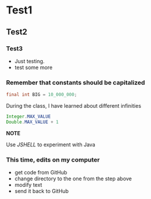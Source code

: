 # Test1
## Test2
### Test3 
* Just testing.
* test some more

### Remember that constants should be capitalized
```java
final int BIG = 10_000_000;
```

During the class, I have learned about different infinities

```java
Integer.MAX_VALUE
Double.MAX_VALUE + 1
```

**NOTE**

Use *JSHELL* to experiment with Java

### This time, edits on my computer
* get code from GitHub
* change directory to the one from the step above
* modify text
* send it back to GitHub
